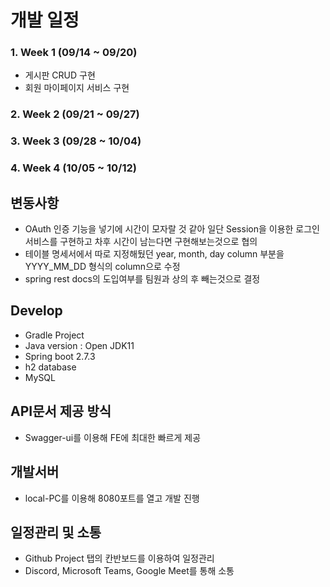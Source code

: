 # 개발 일정
### 1. Week 1 (09/14 ~ 09/20)
  - 게시판 CRUD 구현
  - 회원 마이페이지 서비스 구현
### 2. Week 2 (09/21 ~ 09/27)
### 3. Week 3 (09/28 ~ 10/04)
### 4. Week 4 (10/05 ~ 10/12)

## 변동사항
- OAuth 인증 기능을 넣기에 시간이 모자랄 것 같아 일단 Session을 이용한 로그인서비스를 구현하고 차후 시간이 남는다면 구현해보는것으로 협의
- 테이블 명세서에서 따로 지정해뒀던 year, month, day column 부분을 YYYY_MM_DD 형식의 column으로 수정
- spring rest docs의 도입여부를 팀원과 상의 후 빼는것으로 결정

## Develop
- Gradle Project
- Java version : Open JDK11
- Spring boot 2.7.3
- h2 database
- MySQL

## API문서 제공 방식
- Swagger-ui를 이용해 FE에 최대한 빠르게 제공


## 개발서버
- local-PC를 이용해 8080포트를 열고 개발 진행

## 일정관리 및 소통
- Github Project 탭의 칸반보드를 이용하여 일정관리
- Discord, Microsoft Teams, Google Meet를 통해 소통
